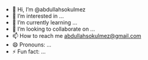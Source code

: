 - 👋 Hi, I’m @abdullahsokulmez
- 👀 I’m interested in ...
- 🌱 I’m currently learning ...
- 💞️ I’m looking to collaborate on ...
- 📫 How to reach me abdullahsokulmez@gmail.com
- 😄 Pronouns: ...
- ⚡ Fun fact: ...

<!---
abdullahsokulmez/abdullahsokulmez is a ✨ special ✨ repository because its `README.md` (this file) appears on your GitHub profile.
You can click the Preview link to take a look at your changes.
--->

